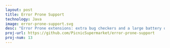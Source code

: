 ```yaml
---
layout: post
title: Error Prone Support
technology: Java
image: error-prone-support.svg
desc: "Error Prone extensions: extra bug checkers and a large battery of Refaster templates."
proj-url: https://github.com/PicnicSupermarket/error-prone-support
proj-num: 13
---
```

